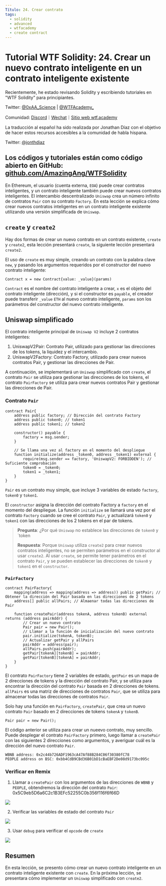 ```yaml
---
Título: 24. Crear contrato
tags:
  - solidity
  - advanced
  - wtfacademy
  - create contract
---
```


# Tutorial WTF Solidity: 24. Crear un nuevo contrato inteligente en un contrato inteligente existente

Recientemente, he estado revisando Solidity y escribiendo tutoriales en "WTF Solidity" para principiantes.

Twitter: [@0xAA_Science](https://twitter.com/0xAA_Science) | [@WTFAcademy_](https://twitter.com/WTFAcademy_)

Comunidad: [Discord](https://discord.gg/5akcruXrsk)｜[Wechat](https://docs.google.com/forms/d/e/1FAIpQLSe4KGT8Sh6sJ7hedQRuIYirOoZK_85miz3dw7vA1-YjodgJ-A/viewform?usp=sf_link)｜[Sitio web wtf.academy](https://wtf.academy)

La traducción al español ha sido realizada por Jonathan Díaz con el objetivo de hacer estos recursos accesibles a la comunidad de habla hispana.

Twitter: [@jonthdiaz](https://twitter.com/jonthdiaz)

Los códigos y tutoriales están como código abierto en GitHub: [github.com/AmazingAng/WTFSolidity](https://github.com/AmazingAng/WTFSolidity)
-----

En Ethereum, el usuario (cuenta externa, `EOA`) puede crear contratos inteligentes, y un contrato inteligente también puede crear nuevos contratos inteligentes. El intercambio descentralizado `Uniswap` crea un número infinito de contratos `Pair` con su contrato `Factory`. En esta lección se explica cómo crear nuevos contratos inteligentes en un contrato inteligente existente utilizando una versión simplificada de `Uniswap`.

## `create` y `create2`
Hay dos formas de crear un nuevo contrato en un contrato existente, `create` y `create2`, esta lección presentará `create`, la siguiente lección presentará `create2`.

El uso de `create` es muy simple, creando un contrato con la palabra clave `new`, y pasando los argumentos requeridos por el constructor del nuevo contrato inteligente:

```solidity
Contract x = new Contract{value: _value}(params)
```

`Contract` es el nombre del contrato inteligente a crear, `x` es el objeto del contrato inteligente (dirección), y si el constructor es `payable`, el creador puede transferir `_value` `ETH` al nuevo contrato inteligente, `params` son los parámetros del constructor del nuevo contrato inteligente.

## Uniswap simplificado
El contrato inteligente principal de `Uniswap V2` incluye 2 contratos inteligentes:

1. UniswapV2Pair: Contrato Pair, utilizado para gestionar las direcciones de los tokens, la liquidez y el intercambio.
2. UniswapV2Factory: Contrato Factory, utilizado para crear nuevos contratos Pair, y gestionar las direcciones de Pair.

A continuación, se implementará un `Uniswap` simplificado con `create`, el contrato `Pair` se utiliza para gestionar las direcciones de los tokens, el contrato `PairFactory` se utiliza para crear nuevos contratos Pair y gestionar las direcciones de Pair.

### Contrato `Pair`

```solidity
contract Pair{
    address public factory; // Dirección del contrato Factory 
    address public token0; // token1
    address public token1; // token2

    constructor() payable {
        factory = msg.sender;
    }

    // Se llama una vez al factory en el momento del despliegue
    function initialize(address _token0, address _token1) external {
        require(msg.sender == factory, 'UniswapV2: FORBIDDEN'); // Suficiente comprobación
        token0 = _token0;
        token1 = _token1;
    }
}
```
`Pair` es un contrato muy simple, que incluye 3 variables de estado `factory`, `token0` y `token1`.

El `constructor` asigna la dirección del contrato Factory a `factory` en el momento del despliegue. La función `initialize` se llamará una vez por el contrato `Factory` cuando se cree el contrato `Pair`, y actualizará `token0` y `token1` con las direcciones de los 2 tokens en el par de tokens.

> **Pregunta**: ¿Por qué `Uniswap` no establece las direcciones de `token0` y `token
>
> **Respuesta**: Porque `Uniswap` utiliza `create2` para crear nuevos contratos inteligentes, no se permiten parámetros en el constructor al usar `create2`. Al usar `create`, se permite tener parámetros en el contrato `Pair`, y se pueden establecer las direcciones de `token0` y `token1` en el `constructor`.

### `PairFactory`
```solidity
contract PairFactory{
    mapping(address => mapping(address => address)) public getPair; // Obtener la dirección del Pair basada en las direcciones de 2 tokens
    address[] public allPairs; // Almaenar todas las direcciones de Pair

    function createPair(address tokenA, address tokenB) external returns (address pairAddr) {
        // Crear un nuevo contrato
        Pair pair = new Pair(); 
        // Llamar a la función de inicialización del nuevo contrato
        pair.initialize(tokenA, tokenB);
        // Actualizar getPair y allPairs
        pairAddr = address(pair);
        allPairs.push(pairAddr);
        getPair[tokenA][tokenB] = pairAddr;
        getPair[tokenB][tokenA] = pairAddr;
    }
}
```
El contrato `PairFactory` tiene 2 variables de estado, `getPair` es un mapa de 2 direcciones de tokens y la dirección del contrato Pair, y se utiliza para encontrar la dirección del contrato `Pair` basada en 2 direcciones de tokens. `allPairs` es una matriz de direcciones de contratos `Pair`, que se utiliza para almacenar todas las direcciones de contratos `Pair`.

Solo hay una función en `PairFactory`, `createPair`, que crea un nuevo contrato `Pair` basado en 2 direcciones de tokens `tokenA` y `tokenB`.

```solidity
Pair pair = new Pair(); 
```
El código anterior se utiliza para crear un nueevo contrato, muy sencillo. Puede desplegar el contrato `PairFactory` primero, luego llamar a `createPair` con las siguientes 2 direcciones como argumentos, y averiguar cuál es la dirección del nuevo contrato `Pair`.

```solidity
WBNB address: 0x2c44b726ADF1963cA47Af88B284C06f30380fC78
PEOPLE address on BSC: 0xbb4CdB9CBd36B01bD1cBaEBF2De08d9173bc095c
```

### Verificar en Remix

1. Llamar a `createPair` con los argumentos de las direcciones de `WBNB` y `PEOPLE`, obtendremos la dirección del contrato `Pair`: 0x5C9eb5D6a6C2c1B3EFc52255C0b356f116f6f66D

![](./img/24-1.png)

2. Verificar las variables de estado del contrato `Pair`

![](./img/24-2.png)

3. Usar `debug` para verificar el `opcode` de `create`

![](./img/24-3.png)

## Resumen
En esta lección, se presento cómo crear un nuevo contrato inteligente en un contrato inteligente existente con `create`. En la próxima lección, se presentara cómo implementar un `Uniswap` simplificado con `create2`.
